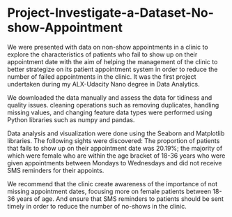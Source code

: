# Project-Investigate-a-Dataset-No-show-Appointment
We were presented with data on non-show appointments in a clinic to explore the characteristics of patients who fail to show up on their appointment date with the aim of helping the management of the clinic to better strategize on its patient appointment system in order to reduce the number of failed appointments in the clinic. It was the first project undertaken during my ALX-Udacity Nano degree in Data Analytics.

We downloaded the data manually and assess the data for tidiness and quality issues. cleaning operations such as removing duplicates, handling missing values, and changing feature data types were performed using Python libraries such as numpy and pandas.

Data analysis and visualization were done using the Seaborn and Matplotlib libraries. The following sights were discovered: The proportion of patients that fails to show up on their appointment date was 20.19%; the majority of which were female who are within the age bracket of 18-36 years who were given appointments between Mondays to Wednesdays and did not receive SMS reminders for their appoints.

We recommend that the clinic create awareness of the importance of not missing appointment dates, focusing more on female patients between 18-36 years of age. And ensure that SMS reminders to patients should be sent timely in order to reduce the number of no-shows in the clinic.
